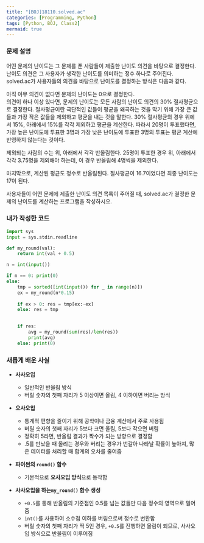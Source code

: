 ```yaml
---
title: "[BOJ]18110.solved.ac"
categories: [Programming, Python]
tags: [Python, BOJ, Class2]
mermaid: true
---
```

### 문제 설명  
어떤 문제의 난이도는 그 문제를 푼 사람들이 제출한 난이도 의견을 바탕으로 결정한다. 난이도 의견은 그 사용자가 생각한 난이도를 의미하는 정수 하나로 주어진다. solved.ac가 사용자들의 의견을 바탕으로 난이도를 결정하는 방식은 다음과 같다.  

아직 아무 의견이 없다면 문제의 난이도는 0으로 결정한다.  
의견이 하나 이상 있다면, 문제의 난이도는 모든 사람의 난이도 의견의 30% 절사평균으로 결정한다.
절사평균이란 극단적인 값들이 평균을 왜곡하는 것을 막기 위해 가장 큰 값들과 가장 작은 값들을 제외하고 평균을 내는 것을 말한다. 30% 절사평균의 경우 위에서 15%, 아래에서 15%를 각각 제외하고 평균을 계산한다. 따라서 20명이 투표했다면, 가장 높은 난이도에 투표한 3명과 가장 낮은 난이도에 투표한 3명의 투표는 평균 계산에 반영하지 않는다는 것이다.  

제외되는 사람의 수는 위, 아래에서 각각 반올림한다. 25명이 투표한 경우 위, 아래에서 각각 3.75명을 제외해야 하는데, 이 경우 반올림해 4명씩을 제외한다.  

마지막으로, 계산된 평균도 정수로 반올림된다. 절사평균이 16.7이었다면 최종 난이도는 17이 된다.  

사용자들이 어떤 문제에 제출한 난이도 의견 목록이 주어질 때, solved.ac가 결정한 문제의 난이도를 계산하는 프로그램을 작성하시오.  

### 내가 작성한 코드  
```python
import sys
input = sys.stdin.readline

def my_round(val):
    return int(val + 0.5)

n = int(input())

if n == 0: print(0)
else:
    tmp = sorted([int(input()) for _ in range(n)])
    ex = my_round(n*0.15)
    
    if ex > 0: res = tmp[ex:-ex]
    else: res = tmp

    
    if res:
        avg = my_round(sum(res)/len(res))
        print(avg)
    else: print(0)
```

### 새롭게 배운 사실  
- **사사오입**  
    - 일반적인 반올림 방식  
    - 버릴 숫자의 첫째 자리가 5 이상이면 올림, 4 이하이면 버리는 방식  
- **오사오입**  
    - 통계적 편향을 줄이기 위해 공학이나 금융 계산에서 주로 사용됨  
    - 버릴 숫자의 첫째 자리가 5보다 크면 올림, 5보다 작으면 버림  
    - 정확히 5라면, 반올림 결과가 짝수가 되는 방향으로 결정함  
    - .5를 만났을 때 올리는 경우와 버리는 경우가 번갈아 나타날 확률이 높아져, 많은 데이터를 처리할 때 합계의 오차를 줄여줌  

- **파이썬의 `round()` 함수**  
    - 기본적으로 **오사오입 방식**으로 동작함  

- **사사오입을 하는`my_round()` 함수 생성**  
    - `+0.5`를 통해 반올림의 기준점인 0.5를 넘는 값들만 다음 정수의 영역으로 밀어줌  
    - `int()`를 사용하여 소수점 이하를 버림으로써 정수로 변환함  
    - 버릴 숫자의 첫째 자리가 딱 5인 경우, `+0.5`를 진행하면 올림이 되므로, 사사오입 방식으로 반올림이 이루어짐  